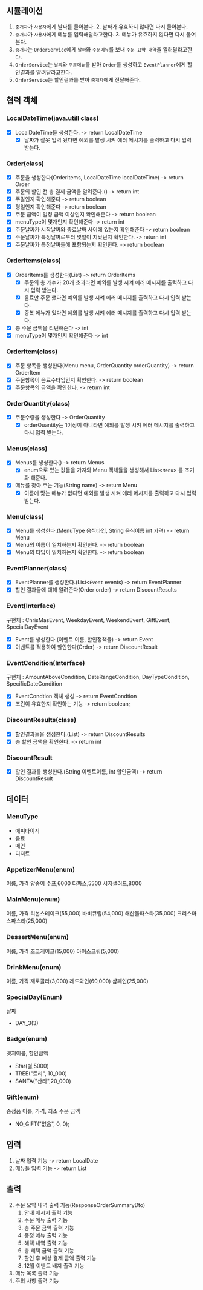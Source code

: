 ## 시뮬레이션
1. `중개자`가 `사용자`에게 날짜를 물어본다.
   2. 날짜가 유효하지 않다면 다시 물어본다.
2. `중개자`가 `사용자`에게 메뉴를 입력해달라고한다.
   3. 메뉴가 유효하지 않다면 다시 물어본다.
3. `중개자`는 `OrderService`에게 `날짜`와 `주문메뉴`를 보내 `주문 요약 내역`을 알려달라고한다.
4. `OrderService`는 `날짜`와 `주문메뉴`를 받아 `Order`를 생성하고 `EventPlanner`에게 할인결과를 알려달라고한다.
5. `OrderService`는 할인결과를 받아 `중개자`에게 전달해준다.

## 협력 객체
### LocalDateTime(java.utill class)
- [x] LocalDateTime을 생성한다. -> return LocalDateTime 
    - [x] 날짜가 잘못 입력 됬다면 예외를 발생 시켜 에러 메시지를 출력하고 다시 입력 받는다.
### Order(class)
- [x] 주문을 생성한다(OrderItems, LocalDateTime localDateTime) -> return Order
- [x] 주문의 할인 전 총 결제 금액을 알려준다.() -> return int
- [x] 주말인지 확인해준다 -> return boolean
- [x] 평일인지 확인해준다 -> return boolean
- [x] 주문 금액이 일정 금액 이상인지 확인해준다 -> return boolean
- [x] menuType이 몇개인지 확인해준다 -> return int
- [x] 주문날짜가 시작날짜와 종료날짜 사이에 있는지 확인해준다 -> return boolean
- [x] 주문날짜가 특정날짜로부터 몇일이 지났닌지 확인한다. -> return int
- [x] 주문날짜가 특정날짜들에 포함되는지 확인한다. -> return boolean

### OrderItems(class) 
- [x] OrderItems를 생성한다(List<OrderItem>) -> return OrderItems
  - [x] 주문의 총 개수가 20개 초과라면 예외를 발생 시켜 에러 메시지를 출력하고 다시 입력 받는다.
  - [x] 음료만 주문 했다면 예외를 발생 시켜 에러 메시지를 출력하고 다시 입력 받는다.
  - [x] 중복 메뉴가 있다면 예외를 발생 시켜 에러 메시지를 출력하고 다시 입력 받는다.
- [x] 총 주문 금액을 리턴해준다 -> int
- [x] menuType이 몇개인지 확인해준다 -> int

### OrderItem(class)
- [x] 주문 항목을 생성한다(Menu menu, OrderQuantity orderQuantity) -> return OrderItem
- [x] 주문항목이 음료수타입인지 확인한다. -> return boolean
- [x] 주문항목의 금액을 확인한다. -> return int

### OrderQuantity(class)
- [x] 주문수량을 생성한다 -> OrderQuantity
    - [x] orderQuantity는 1이상이 아니라면 예외를 발생 시켜 에러 메시지를 출력하고 다시 입력 받는다.

### Menus(class)
- [x] Menus를 생성한다() -> return Menus
    - [x] enum으로 있는 값들을 가져와 Menu 객체들을 생성해서 List<`Menu`> 를 초기화 해준다. 
- [x] 메뉴를 찾아 주는 기능(String name) -> return Menu
    - [x] 이름에 맞는 메뉴가 없다면 예외를 발생 시켜 에러 메시지를 출력하고 다시 입력 받는다.
### Menu(class)
- [x] Menu를 생성한다.(MenuType 음식타입, String 음식이름 int 가격) -> return Menu
- [x] Menu의 이름이 일치하는지 확인한다. -> return boolean
- [x] Menu의 타입이 일치하는지 확인한다. -> return boolean

### EventPlanner(class)
- [x] EventPlanner를 생성한다.(List<`Event` events) -> return EventPlanner
- [x] 할인 결과들에 대해 알려준다(Order order) -> return DiscountResults

### Event(Interface)     
구현체 : ChrisMasEvent, WeekdayEvent, WeekendEvent, GiftEvent, SpecialDayEvent
- [x] Event를 생성한다.(이벤트 이름, 할인정책들) -> return Event
- [x] 이벤트를 적용하여 할인한다(Order) -> return DiscountResult

### EventCondition(Interface)
구현체 : AmountAboveCondition, DateRangeCondition, DayTypeCondition, SpecificDateCondition

- [x] EventCondtion 객체 생성 -> return EventCondtion
- [x] 조건이 유효한지 확인하는 기능 -> return boolean;

### DiscountResults(class)
- [x] 할인결과들을 생성한다.(List<DiscountResult>) -> return DiscountResults
- [x] 총 할인 금액을 확인한다. -> return int

### DiscountResult
- [x] 할인 결과를 생성한다.(String 이벤트이름, int 할인금액) -> return DiscountResult

## 데이터

### MenuType
- 에피타이저
- 음료
- 메인
- 디저트

### AppetizerMenu(enum)
이름, 가격
양송이 수프,6000
타파스,5500
시저샐러드,8000

### MainMenu(enum)
이름, 가격
티본스테이크(55,000)
바비큐립(54,000)
해산물파스타(35,000)
크리스마스파스타(25,000)

### DessertMenu(enum)
이름, 가격
초코케이크(15,000)
아이스크림(5,000)

### DrinkMenu(enum)
이름, 가격
제로콜라(3,000)
레드와인(60,000)
샴페인(25,000)

### SpecialDay(Enum)
날짜
- DAY_3(3)

### Badge(enum)
뱃지이름, 할인금액
- Star(별,5000)
- TREE("트리", 10_000)
- SANTA("산타",20_000)

### Gift(enum)
증정품 이름, 가격, 최소 주문 금액
- NO_GIFT("없음", 0, 0);


## 입력
1. 날짜 입력 기능 -> return LocalDate
2. 메뉴들 입력 기능 -> return List<RequestOrderItemDto>

## 출력
2. 주문 요약 내역 출력 기능(ResponseOrderSummaryDto)
   1. 안내 메시지 출력 기능 
   2. 주문 메뉴 출력 기능
   2. 총 주문 금액 출력 기능
   3. 증정 메뉴 출력 기능
   4. 혜택 내역 출력 기능
   5. 총 혜택 금액 출력 기능
   6. 할인 후 예상 결제 금액 출력 기능
   7. 12월 이벤트 배지 출력 기능
8. 메뉴 목록 출력 기능
9. 주의 사항 출력 기능



